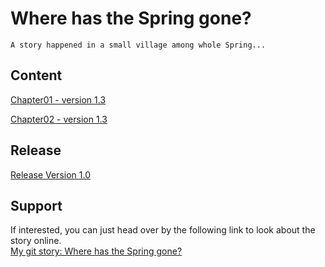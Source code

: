 # Where has the Spring gone?
    A story happened in a small village among whole Spring...
    
## Content

[Chapter01 - version 1.3](chapter01.md)

[Chapter02 - version 1.3](chapter02.md)
## Release

[Release Version 1.0](https://github.com/WanyitYong/github-story-2019/releases/tag/v1.0)
## Support
If interested, you can just head over by the following link to look about the story online.<br />
    [My git story: Where has the Spring gone?](https://WanyitYong.github.io/github-story-2019)

